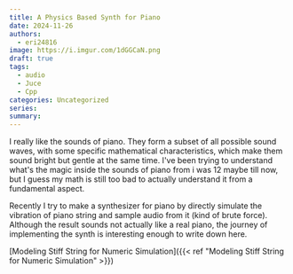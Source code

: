 ```yaml
---
title: A Physics Based Synth for Piano
date: 2024-11-26
authors:
  - eri24816
image: https://i.imgur.com/1dGGCaN.png
draft: true
tags:
  - audio
  - Juce
  - Cpp
categories: Uncategorized
series: 
summary:
---
```

I really like the sounds of piano. They form a subset of all possible sound waves, with some specific mathematical characteristics, which make them sound bright but gentle at the same time. I've been trying to understand what's the magic inside the sounds of piano from i was 12 maybe till now, but I guess my math is still too bad to actually understand it from a fundamental aspect.

Recently I try to make a synthesizer for piano by directly simulate the vibration of piano string and sample audio from it (kind of brute force). Although the result sounds not actually like a real piano, the journey of implementing the synth is interesting enough to write down here.

[Modeling Stiff String for Numeric Simulation]({{< ref "Modeling Stiff String for Numeric Simulation" >}})